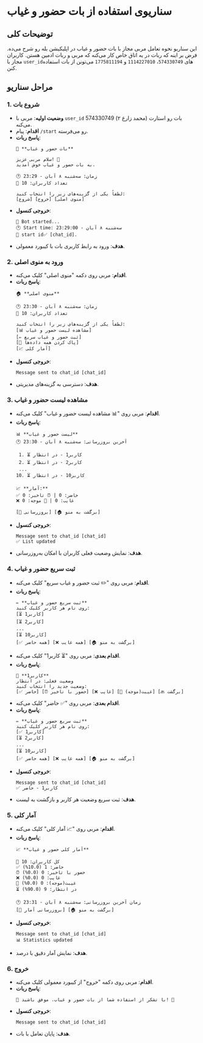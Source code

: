 # سناریوی استفاده از بات حضور و غیاب

## توضیحات کلی
این سناریو نحوه تعامل مربی مجاز با بات حضور و غیاب در اپلیکیشن بله رو شرح می‌ده. فرض بر اینه که ربات در یه اتاق خاص کار می‌کنه که مربی و ربات ادمین هستن. کاربران مجاز با `user_id`های `574330749`، `1114227010` و `1775811194` می‌تونن از بات استفاده کنن.

## مراحل سناریو

### 1. شروع بات
- **وضعیت اولیه**: مربی با `user_id` 574330749 (محمد زارع ۲) بات رو استارت می‌کنه.
- **اقدام**: پیام `/start` رو می‌فرسته.
- **پاسخ ربات**:
  ```
  🎯 **بات حضور و غیاب**

  سلام مربی عزیز! 👋
  به بات حضور و غیاب خوش آمدید.

  🕐 زمان: سه‌شنبه ۸ آبان - 23:29
  👥 تعداد کاربران: 10

  لطفاً یکی از گزینه‌های زیر را انتخاب کنید:
  [شروع] [خروج] [منوی اصلی]
  ```
- **خروجی کنسول**:
  ```
  🤖 Bot started...
  🕐 Start time: سه‌شنبه ۸ آبان - 23:29:00
  🤖 start id✅ [chat_id].
  ```
- **هدف**: ورود به رابط کاربری بات با کیبورد معمولی.

### 2. ورود به منوی اصلی
- **اقدام**: مربی روی دکمه "منوی اصلی" کلیک می‌کنه.
- **پاسخ ربات**:
  ```
  🏠 **منوی اصلی**

  🕐 زمان: سه‌شنبه ۸ آبان - 23:30
  👥 تعداد کاربران: 10

  لطفاً یکی از گزینه‌های زیر را انتخاب کنید:
  [📊 مشاهده لیست حضور و غیاب]
  [✏️ ثبت حضور و غیاب سریع]
  [🔄 پاک کردن همه داده‌ها]
  [📈 آمار کلی]
  ```
- **خروجی کنسول**:
  ```
  Message sent to chat_id [chat_id]
  ```
- **هدف**: دسترسی به گزینه‌های مدیریتی.

### 3. مشاهده لیست حضور و غیاب
- **اقدام**: مربی روی "📊 مشاهده لیست حضور و غیاب" کلیک می‌کنه.
- **پاسخ ربات**:
  ```
  📊 **لیست حضور و غیاب**
  🕐 آخرین بروزرسانی: سه‌شنبه ۸ آبان - 23:30

   1. ⏳ کاربر1 - در انتظار
   2. ⏳ کاربر2 - در انتظار
   ...
  10. ⏳ کاربر10 - در انتظار

  📈 **آمار:**
  ✅ حاضر: 0 | ⏰ تاخیر: 0
  ❌ غایب: 0 | 📄 موجه: 0

  [🔄 بروزرسانی] [🏠 برگشت به منو]
  ```
- **خروجی کنسول**:
  ```
  Message sent to chat_id [chat_id]
  ✅ List updated
  ```
- **هدف**: نمایش وضعیت فعلی کاربران با امکان به‌روزرسانی.

### 4. ثبت سریع حضور و غیاب
- **اقدام**: مربی روی "✏️ ثبت حضور و غیاب سریع" کلیک می‌کنه.
- **پاسخ ربات**:
  ```
  ✏️ **ثبت سریع حضور و غیاب**
  روی نام هر کاربر کلیک کنید:
  [⏳ کاربر1]
  [⏳ کاربر2]
  ...
  [⏳ کاربر10]
  [✅ همه حاضر] [❌ همه غایب] [🏠 برگشت به منو]
  ```
- **اقدام بعدی**: مربی روی "⏳ کاربر1" کلیک می‌کنه.
- **پاسخ ربات**:
  ```
  👤 **کاربر1**
  وضعیت فعلی: در انتظار
  وضعیت جدید را انتخاب کنید:
  [✅ حاضر] [⏰ حضور با تاخیر] [❌ غایب] [📄 غیبت(موجه)] [🔙 برگشت]
  ```
- **اقدام بعدی**: مربی روی "✅ حاضر" کلیک می‌کنه.
- **پاسخ ربات**:
  ```
  ✏️ **ثبت سریع حضور و غیاب**
  روی نام هر کاربر کلیک کنید:
  [✅ کاربر1]
  [⏳ کاربر2]
  ...
  [⏳ کاربر10]
  [✅ همه حاضر] [❌ همه غایب] [🏠 برگشت به منو]
  ```
- **خروجی کنسول**:
  ```
  Message sent to chat_id [chat_id]
  ✅ کاربر1 - حاضر
  ```
- **هدف**: ثبت سریع وضعیت هر کاربر و بازگشت به لیست.

### 5. آمار کلی
- **اقدام**: مربی روی "📈 آمار کلی" کلیک می‌کنه.
- **پاسخ ربات**:
  ```
  📈 **آمار کلی حضور و غیاب**

  👥 کل کاربران: 10
  ✅ حاضر: 1 (10.0%)
  ⏰ حضور با تاخیر: 0 (0.0%)
  ❌ غایب: 0 (0.0%)
  📄 غیبت(موجه): 0 (0.0%)
  ⏳ در انتظار: 9 (90.0%)

  🕐 زمان آخرین بروزرسانی: سه‌شنبه ۸ آبان - 23:31
  [🔄 بروزرسانی آمار] [🏠 برگشت به منو]
  ```
- **خروجی کنسول**:
  ```
  Message sent to chat_id [chat_id]
  📊 Statistics updated
  ```
- **هدف**: نمایش آمار دقیق با درصد.

### 6. خروج
- **اقدام**: مربی روی دکمه "خروج" از کیبورد معمولی کلیک می‌کنه.
- **پاسخ ربات**:
  ```
  👋 با تشکر از استفاده شما از بات حضور و غیاب. موفق باشید! 🌟
  ```
- **خروجی کنسول**:
  ```
  Message sent to chat_id [chat_id]
  ```
- **هدف**: پایان تعامل با بات.